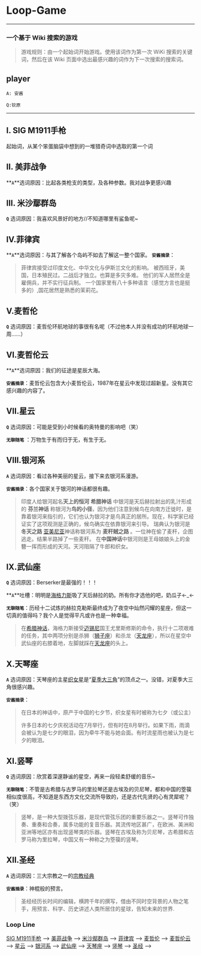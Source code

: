 # Loop-Game
----

### 一个基于 Wiki 搜索的游戏

> 游戏规则：由一个起始词开始游戏。使用该词作为第一次 WiKi 搜索的关键词，然后在该 Wiki 页面中选出最感兴趣的词作为下一次搜索的搜索词。

## player

`A: 安酱`

`Q:钦原`



----

## Ⅰ. SIG M1911手枪

起始词，从某个笨蛋脑袋中想到的一堆猎奇词中选取的第一个词




## Ⅱ. 美菲战争

**`A`**选词原因：比起各类枪支的类型，及各种参数。我对战争更感兴趣




## Ⅲ. 米沙鄢群岛

**`Q`** 选词原因：我喜欢风景好的地方//不知道哪里有鲨鱼呢~




## Ⅳ.菲律宾

**`A`**选词原因：与其了解各个岛屿不如去了解这一整个国家。
**`安酱摘录`**：

> 菲律宾接受过印度文化、中华文化与伊斯兰文化的影响。
被西班牙，美国，日本殖民过。二战后才独立。也算是多灾多难。
他们的军人居然全是雇佣兵，并不实行征兵制。
一个国家里有八十多种语言（感觉方言也是挺多的）,国花居然是熟悉的茉莉花。




## Ⅴ.麦哲伦

**`Q`** 选词原因：麦哲伦环航地球的事很有名呢（不过他本人并没有成功的环航地球一周……）




## Ⅵ.麦哲伦云

**`A`**选词原因：我们的征途是星辰大海。

**`安酱摘录`**：麦哲伦云包含大小麦哲伦云，1987年在星云中发现过超新星。没有其它感兴趣的内容了。



## Ⅶ.星云

**`Q`** 选词原因：可能是受到小时候看的奥特曼的影响吧（笑）

**`无聊随笔`** ：万物生于有而归于无，有生于无。



## Ⅷ.银河系

**`A`** 选词原因：看过各种美丽的星云，接下来去银河系漫游。

**`安酱摘录`**：各个国家关于银河的神话都很有趣。

> 印度人给银河起名**天上的恒河**
> **希腊神话** 中银河是天后赫拉射出的乳汁形成的
>**芬兰神话** 称银河为**鸟的小径**，因为他们注意到候鸟在向南方迁徙时，是靠着银河来指引的，它们也认为银河才是鸟真正的居所。现在，科学家已经证实了这项观测是正确的，候鸟确实在依靠银河来引导。
> 瑞典认为银河是 **冬天之路**
> [亚美尼亚](https://zh.wikipedia.org/wiki/%E4%BA%9E%E7%BE%8E%E5%B0%BC%E4%BA%9E)神话称银河系为 **麦秆贼之路** 。一位神在偷了麦秆，企图逃走。结果半路掉了一些麦秆。
> 在**中国神话**中银河则是王母娘娘头上的金簪一挥而形成的天河。天河阻隔了牛郎和织女。

## Ⅸ.武仙座

**`Q`** 选词原因：Berserker是最强的！！！

**`A`**吐槽：明明是[海格力斯](https://zh.wikipedia.org/wiki/%E6%B5%B7%E6%A0%BC%E5%8A%9B%E6%96%AF)吸了天后赫拉的奶。所有你才选他的吧，奶瓜子←_←

**`无聊随笔`**：历经十二试炼的赫拉克勒斯最终成为了夜空中灿然闪耀的星座，但这一切真的值得吗？我个人是觉得平凡或许也是一种幸福。

> 在[希腊神话](https://zh.wikipedia.org/wiki/%E5%B8%8C%E8%87%98%E7%A5%9E%E8%A9%B1)，海格力斯接受[迈锡尼](https://zh.wikipedia.org/wiki/%E8%BF%88%E9%94%A1%E5%B0%BC)国王尤里斯修斯的命令，执行十二项艰难的任务，其中两项分别是杀狮（[狮子座](https://zh.wikipedia.org/wiki/%E7%8D%85%E5%AD%90%E5%BA%A7)）和杀龙（[天龙座](https://zh.wikipedia.org/wiki/%E5%A4%A9%E9%BE%99%E5%BA%A7)），所以在星空中武仙座的右膝着地，左脚就踩在[天龙座](https://zh.wikipedia.org/wiki/%E5%A4%A9%E9%BE%99%E5%BA%A7)的头上。



## Ⅹ.天琴座

**`A`** 选词原因：天琴座的主星[织女星](https://zh.wikipedia.org/wiki/%E7%BB%87%E5%A5%B3%E6%98%9F)是“[夏季大三角](https://zh.wikipedia.org/wiki/%E5%A4%8F%E5%AD%A3%E5%A4%A7%E4%B8%89%E8%A7%92)”的顶点之一。没错，对夏季大三角很感兴趣。

**`安酱摘录`**：

> 在日本的神话中，原产于中国的七夕节，织女星有时被称为七夕（或公主）
>
> 许多日本的七夕庆祝活动在7月举行，但有时在8月举行。如果下雨，雨滴会被认为是七夕的眼泪，因为牵牛不能与她会面。有时流星雨也被认为是七夕的眼泪。



## Ⅺ.竖琴 

**`Q`** 选词原因：欣赏着深邃静谧的星空，再来一段轻柔舒缓的音乐~

**`无聊随笔`**：不管是古希腊与古罗马的里拉琴还是古埃及的贝尼琴，都和中国的箜篌相似度很高，不知道是东西方文化交流所导致的，还是古代先贤的心有灵犀呢？（笑）

> 竖琴，是一种大型拨弦乐器，是现代管弦乐团的重要乐器之一。竖琴可作独奏、重奏和合奏，属多功能的复音乐器。其流传地区甚广，在欧洲、美洲和亚洲等地区亦有出现竖琴类的乐器。竖琴在古埃及称为贝尼琴，古希腊和古罗马称为里拉琴，中国又有一种称之为箜篌的竖琴。  



## Ⅻ.圣经

**`A`** 选词原因：三大宗教之一的[宗教](https://zh.wikipedia.org/wiki/%E5%AE%97%E6%95%99)[经典](https://zh.wikipedia.org/wiki/%E5%85%B8%E7%B1%8D) 

**`安酱摘录`**：神棍般的预言。

> 圣经经历长时间的编辑，横跨千年的撰写，借由不同时空背景的人物之笔手，用预言、科学、历史讲述人类所居住的星球，告知未来的世界.




### Loop Line

[SIG M1911手枪](https://zh.wikipedia.org/wiki/SIG_M1911%E6%89%8B%E6%A7%8D)  ——>  [美菲战争](https://zh.wikipedia.org/wiki/%E7%BE%8E%E8%8F%B2%E6%88%98%E4%BA%89)  ——>  [米沙鄢群岛](https://zh.wikipedia.org/wiki/%E7%B1%B3%E6%B2%99%E9%84%A2%E7%BE%A4%E5%B3%B6)  ——> [菲律宾](https://zh.wikipedia.org/wiki/%E8%8F%B2%E5%BE%8B%E5%AE%BE)  ——>  [麦哲伦](https://zh.wikipedia.org/wiki/%E6%96%90%E8%BF%AA%E5%8D%97%C2%B7%E9%BA%A5%E5%93%B2%E5%80%AB) ——> [麦哲伦云](https://zh.wikipedia.org/wiki/%E9%BA%A5%E5%93%B2%E5%80%AB%E9%9B%B2)  ——>  [星云](https://zh.wikipedia.org/wiki/%E6%98%9F%E4%BA%91) ——>  [银河系](https://zh.wikipedia.org/wiki/%E9%93%B6%E6%B2%B3%E7%B3%BB)  ——> [武仙座](https://zh.wikipedia.org/wiki/%E6%AD%A6%E4%BB%99%E5%BA%A7) ——>  [天琴座](https://zh.wikipedia.org/wiki/%E5%A4%A9%E7%90%B4%E5%BA%A7)  ——>  [竖琴](https://zh.wikipedia.org/wiki/%E8%B1%8E%E7%90%B4) ——>  [圣经](https://zh.wikipedia.org/wiki/%E8%81%96%E7%B6%93)  ——>  